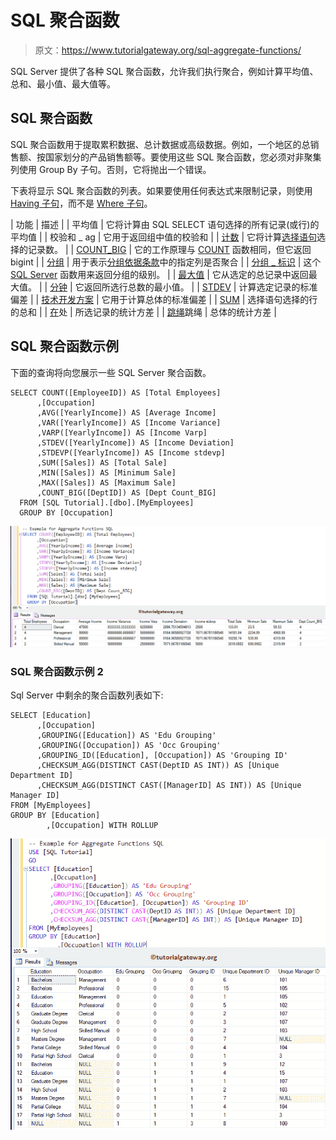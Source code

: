 # SQL 聚合函数

> 原文：<https://www.tutorialgateway.org/sql-aggregate-functions/>

SQL Server 提供了各种 SQL 聚合函数，允许我们执行聚合，例如计算平均值、总和、最小值、最大值等。

## SQL 聚合函数

SQL 聚合函数用于提取累积数据、总计数据或高级数据。例如，一个地区的总销售额、按国家划分的产品销售额等。要使用这些 SQL 聚合函数，您必须对非聚集列使用 Group By 子句。否则，它将抛出一个错误。

下表将显示 SQL 聚合函数的列表。如果要使用任何表达式来限制记录，则使用 [Having 子句](https://www.tutorialgateway.org/sql-having-clause/)，而不是 [Where 子句](https://www.tutorialgateway.org/sql-where-clause/)。

| 功能 | 描述 |
| 平均值 | 它将计算由 SQL SELECT 语句选择的所有记录(或行)的平均值 |
| 校验和 _ ag | 它用于返回组中值的校验和 |
| [计数](https://www.tutorialgateway.org/sql-count-function/) | 它将计算[选择语句](https://www.tutorialgateway.org/sql-select-statement/)选择的记录数。 |
| [COUNT_BIG](https://www.tutorialgateway.org/sql-count_big-function/) | 它的工作原理与 [COUNT](https://www.tutorialgateway.org/sql-count-function/) 函数相同，但它返回 bigint |
| [分组](https://www.tutorialgateway.org/sql-grouping-function/) | 用于表示[分组依据条款](https://www.tutorialgateway.org/sql-group-by-clause/)中的指定列是否聚合 |
| [分组 _ 标识](https://www.tutorialgateway.org/sql-grouping_id-function/) | 这个 [SQL Server](https://www.tutorialgateway.org/sql/) 函数用来返回分组的级别。 |
| [最大值](https://www.tutorialgateway.org/sql-max-function/) | 它从选定的总记录中返回最大值。 |
| [分钟](https://www.tutorialgateway.org/sql-min-function/) | 它返回所选行总数的最小值。 |
| [STDEV](https://www.tutorialgateway.org/sql-stdev-function/) | 计算选定记录的标准偏差 |
| [技术开发方案](https://www.tutorialgateway.org/sql-stdevp-function/) | 它用于计算总体的标准偏差 |
| [SUM](https://www.tutorialgateway.org/sql-sum-function/) | 选择语句选择的行的总和 |
| [在](https://www.tutorialgateway.org/sql-var-function/)处 | 所选记录的统计方差 |
| [跳绳](https://www.tutorialgateway.org/sql-varp-function/)跳绳 | 总体的统计方差 |

## SQL 聚合函数示例

下面的查询将向您展示一些 SQL Server 聚合函数。

```
SELECT COUNT([EmployeeID]) AS [Total Employees]
      ,[Occupation]
      ,AVG([YearlyIncome]) AS [Average Income]
      ,VAR([YearlyIncome]) AS [Income Variance]
      ,VARP([YearlyIncome]) AS [Income Varp]
      ,STDEV([YearlyIncome]) AS [Income Deviation]
      ,STDEVP([YearlyIncome]) AS [Income stdevp]
      ,SUM([Sales]) AS [Total Sale]
      ,MIN([Sales]) AS [Minimum Sale]
      ,MAX([Sales]) AS [Maximum Sale]
      ,COUNT_BIG([DeptID]) AS [Dept Count_BIG]
  FROM [SQL Tutorial].[dbo].[MyEmployees]
  GROUP BY [Occupation]
```

![SQL Aggregate Functions 2](img/9f1776cfb54861a2f36eb1eb3ff3b5e8.png)

### SQL 聚合函数示例 2

Sql Server 中剩余的聚合函数列表如下:

```
SELECT [Education]
      ,[Occupation]
      ,GROUPING([Education]) AS 'Edu Grouping'
      ,GROUPING([Occupation]) AS 'Occ Grouping'
      ,GROUPING_ID([Education], [Occupation]) AS 'Grouping ID'
  	  ,CHECKSUM_AGG(DISTINCT CAST(DeptID AS INT)) AS [Unique Department ID] 
	  ,CHECKSUM_AGG(DISTINCT CAST([ManagerID] AS INT)) AS [Unique Manager ID]
FROM [MyEmployees]
GROUP BY [Education]
        ,[Occupation] WITH ROLLUP
```

![SQL Aggregate Functions 3](img/d9aad15d31cf6cf33c2d1f7a9a1ca4e4.png)
